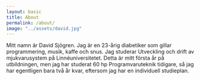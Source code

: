 ```yaml
---
layout: basic
title: About
permalink: /about/
image: "../assets/david.jpg"
---
```


Mitt namn är David Sjögren. Jag är en 23-årig diabetiker som gillar programmering, musik, kaffe och snus. Jag studerar Utveckling och drift av mjukvarusystem på Linnéuniversitetet. Detta är mitt första år på utbildningen, men jag har studerat 60 hp Programvaruteknik tidigare, så jag har egentligen bara två år kvar, eftersom jag har en individuell studieplan.

